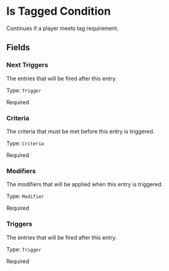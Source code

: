 # Is Tagged Condition

Continues if a player meets tag requirement.

## Fields


### Next Triggers
The entries that will be fired after this entry.

Type: `Trigger`

Required

### Criteria
The criteria that must be met before this entry is triggered.

Type: `Criteria`

Required

### Modifiers
The modifiers that will be applied when this entry is triggered.

Type: `Modifier`

Required

### Triggers
The entries that will be fired after this entry.

Type: `Trigger`

Required
